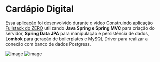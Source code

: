 <h1>Cardápio Digital</h1>

Essa aplicação foi desenvolvido durante o video [Construindo aplicação Fullstack do ZERO](https://www.youtube.com/@kipperdev) utilizando **Java Spring e Spring MVC** para criação do servidor, **Spring Data JPA** para manipulação e persistência de dados, **Lombok** para geração de boilerplates e MySQL Driver para realizar a conexão com banco de dados Postgress.

![image](https://github.com/liliantavarez/cardapio-digital/assets/51184806/270b5b1b-3efc-445c-a52d-cc5566e5ba75)
![image](https://github.com/liliantavarez/cardapio-digital/assets/51184806/7d13f19f-6a10-4bf8-ad5f-03d5cd851751)

